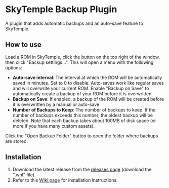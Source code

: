 # SkyTemple Backup Plugin
A plugin that adds automatic backups and an auto-save feature to SkyTemple.

## How to use
Load a ROM in SkyTemple, click the button on the top right of the window, then click "Backup settings...".
This will open a menu with the following options:
- **Auto-save interval**: The interval at which the ROM will be automatically saved in minutes. Set to 0 to disable.
Auto-saves work like regular saves and will overwrite your current ROM. Enable "Backup on Save" to automatically create a backup of your ROM before it is overwritten.
- **Backup on Save**: If enabled, a backup of the ROM will be created before it is overwritten by a manual or auto-save.
- **Number of Backups to Keep**: The number of backups to keep. If the number of backups exceeds this number, the oldest backup will be deleted. Note that each backup takes about 100MB of disk space (or more if you have many custom assets).

Click the "Open Backup Folder" button to open the folder where backups are stored.

## Installation
1. Download the latest release from the [releases page](https://github.com/tech-ticks/skytemple-plugin-backups/releases) (download the ".whl" file).
2. Refer to this [Wiki page](https://wiki.skytemple.org/index.php/Plugin) for installation instructions.